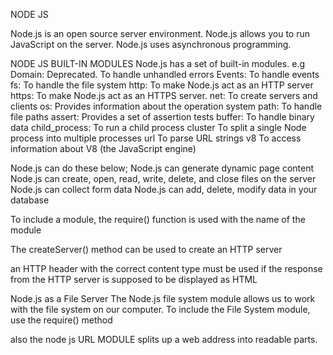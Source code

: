 NODE JS 

Node.js is an open source server environment.
Node.js allows you to run JavaScript on the server.
Node.js uses asynchronous programming.

NODE JS BUILT-IN MODULES
Node.js has a set of built-in modules.
e.g
Domain:	Deprecated. To handle unhandled errors
Events:	To handle events
fs:	To handle the file system
http: To make Node.js act as an HTTP server
https: To make Node.js act as an HTTPS server.
net: To create servers and clients
os:	Provides information about the operation system
path: To handle file paths
assert: Provides a set of assertion tests
buffer:	To handle binary data
child_process:	To run a child process
cluster	To split a single Node process into multiple processes
url	To parse URL strings
v8	To access information about V8 (the JavaScript engine)

 Node.js can do these below;
Node.js can generate dynamic page content
Node.js can create, open, read, write, delete, and close files on the server
Node.js can collect form data
Node.js can add, delete, modify data in your database

To include a module,  the require() function is used with the name of the module
 
 The  createServer() method can be used to create an HTTP server

 an HTTP header with the correct content type must be used if the response from the HTTP server is supposed to be displayed as HTML

 Node.js as a File Server
 The Node.js file system module allows us to work with the file system on our computer.
To include the File System module, use the require() method

also the node js URL MODULE  splits up a web address into readable parts.